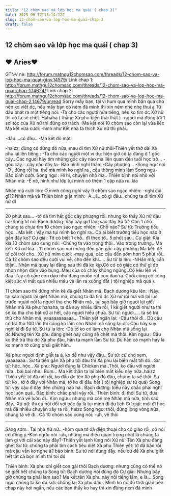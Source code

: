 ```yaml
---
title: "12 chòm sao và lớp học ma quái ( chap 3)"
date: 2025-06-12T13:14:12Z
slug: 12-chom-sao-va-lop-hoc-ma-quai-chap-3
draft: false
---
```


## 12 chòm sao và lớp học ma quái ( chap 3)

## ♥ Aries♥

GTNV nè: http://forum.matngu12chomsao.com/threads/12-chom-sao-va-lop-hoc-ma-quai-gtnv.14579/
Link chap 1: http://forum.matngu12chomsao.com/threads/12-chom-sao-va-lop-hoc-ma-quai-chap-1.14624/
Link chap 2: http://forum.matngu12chomsao.com/threads/12-chom-sao-va-lop-hoc-ma-quai-chap-2.14679/unread
Sorry mấy bạn, tại vì hum qua mình bận quá cho nên ko viết dc, nếu mấy bạn có ném đá mình thì xin ném nhè nhẹ thui ạ 
Từ đâu phát ra một tiếng nói:
-Ta cho các ngươi nửa tiếng, nếu ko tìm dc Xử nữ thì cô ta sẽ chết..Hahaha ( thằng Xà phu biến thái thật )
-ngươi mà động tới 1 sợi tóc của Xử nữ thì đừng có trách -Ma kết nói
10 chòm sao còn lại vừa liếc Ma kết vừa cười:
-hình như Kết nhà ta thích Xử nữ thì phải..
 
-đâu....có đâu...-Ma kết đỏ mặt
 
-haizz, đừng có đứng đó nữa, mau đi tìm Xử nữ thôi-Thiên yết thở dài 
Xà phu lại lên tiếng :
-Ta cho các ngươi một ví dụ: hiện giờ cô ta đang ở 1 gốc cây...Các ngươi hãy tìm những gốc cây nào mà liên quan đến tuổi học trò...
-gốc cây....cây nào đây ta- Bảo bình nghĩ thầm 
-Cây phượng... -Song ngư nói 
-Ờ , đúng rồi ha, thế mà mình ko nghĩ ra , cậu thông minh lắm Song ngư- Bảo bình cười.
Song ngư : Hí hí, chuyện nhỏ mà.. 
Thiên bình nói nhỏ với Nhân mã:
-Ê nè, hình như lớp tụi mình có thêm 1 cặp nữa rùi kìa 
 
Nhân mã cười lớn: Ờ,mình cũng nghĩ vậy 
9 chòm sao ngạc nhiên:
-nghĩ cái gì?? 
Nhân mã và Thiên bình giật mình: 
-À...à.. có gì đâu..  chúng ta đi tìm Xử nữ đi
_______________________________________
20 phút sau...
-tớ đã tìm hết gốc cây phượng rồi. nhưng ko thấy Xử nữ đâu cả-Song tử nói
Bạch dương: Vậy bây giờ làm sao đây
Sư tử: Còn 1 chỗ chúng ta chưa tìm
10 chòm sao ngạc nhiên:
-Chỗ nào?
Sư tử: Trường tiểu học...
Ma kết : Vậy mà tụi mình ko nghĩ ra...Có ai biết trường tiểu học nào ở gần đây ko?
Cự giải: Tớ có biết 1 chỗ.. đi theo tớ..
5 phút sau..
Cự giải: Kia kìa
10 chòm sao cùng nói:
-Chúng ta vào trong thôi..
Vào trong trường..
Ma kết: Xử nữ kìa...
11 chòm sao vui mừng đến gần gốc cây phượng
Ma kết: để tớ cởi trói cho..
Xử nữ mỉm cười:
-may quá, các cậu đến sớm hơn 5 phút rồi..
Cả 12 chòm sao đều cười vui vẻ. cho đến khi..... Sư tử la lên:
-NHân mã, cẩn thận..
Nhân mã quay lại đằng sau thì đã ko kịp.Cô có có giác có thứ gì đó nhọn nhọn đâm vào bụng..Máu của cô chảy không ngừng..Cô kêu lên vì đau..Tay cô cầm con dao như đang muốn rút con dao ra..Cuối cùng cô cũng kiệt sức vì mất quá nhiều máu và lăn ra xuống đất ( tội nghiệp mã quá ).
 
 
11 chòm sao thì đứng nhìn kẻ đã giết Nhân mã, Bạch dương kêu lên:
-Này.. tại sao ngươi lại giết Nhân mã, chúng ta đã tìm dc Xử nữ rồi mà với lại lúc trước ngươi nói là ngươi tha cho Nhân mã , tại sao bây giờ ngươi lại giết Nhân mã
Xà phu: hahaha, ta đã suy nhiều lắm rồi, 1 kẻ giết người như ta thì sẽ ko tha cho bất cứ ai hết, các ngươi hiểu chưa.
Sư tử: ngươi..... ta sẽ trả thù cho Nhân mã, yaaaaaaaaaaa...
Thiên yết ngăn lại:
-Cậu thôi đi.. Dù cậu có trả thù 100 lần thì cũng ko làm cho Nhân mã sống lại dc..Cậu hãy suy nghĩ kĩ đi Sư tử.
Sư tử la lớn:
-Dù tớ ko có làm cho Nhân mã sống lại dc.Nhưng tên Xà phu đáng ghét này cũng sẽ chết mà thôi.
Kim ngưu : Cậu ko thể trả thù dc Xà phu đâu, hắn ta mạnh lắm
Sư tử: Dù hắn có mạnh hay là ko mạnh tớ cũng phải giết hắn..
 
 
 
Xà phu: ngươi định giết ta à, ko dễ như vậy đâu..
Sư tử: cứ chờ xem, yaaaaaaa..
Sư tử tiến gần Xà phu tới đâu thì Xà phu lại biến mất tới đó..
Sư tử: hộc..hộc..
Xà phu: Ngươi đúng là Chicken mà..Thôi, ko đấu với ngươi nữa.. bái bai nhé..
Bùm...
Ma kết :hắn ta lại biến mất kiểu này nữa..haizz
Thiên yết: tớ đã nói rồi, ko đấu dc tên Xà phu đó đâu, chúng ta về thôi.
Sư tử: ko , tớ ở đây với Nhân mã, tớ ko đi đâu hết ( tội nghiệp sư tử quá) 
Song tử: vậy cậu ở đây đến chừng nào hả..
Bạch dương: kiểu này chắc phải nghĩ học luôn quá..
Bảo bình: chắc phải vậy rồi..
Thiên bình: đi thôi Sư tử, đưa Nhân mã về luôn đi..
Kim ngưu: nhưng mà còn mẹ Nhân mã nữa, tính sao đây..
Xử nữ: thì cứ nói dối với bác ấy là tụi mình đi du lịch
Cự giải: mới đi học mà đã nhiều chuyện xảy ra rồi, haizz
Song ngư: thôi, đừng lòng vòng nữa, chúng ta về đi..
Cả 10 chòm sao cùng nói:
-uh, về thôi
____________________________________________
Sáng sớm..
Tại nhà Xử nữ..
-hôm qua tớ đã điện thoại cho cô giáo rồi, cô nói cô đồng ý.-Kim ngưu nói
-uh, nhưng mà điều quan trọng nhất là chúng ta làm gì với cái xác này đây?-Thiên yết lạnh lùng nói
Xử nữ: Tên Xà phu đáng ghét
Sư tử: chúng ta phải tìm cách tiêu diệt Xà phu
Thiên yết: tớ đã bảo rồi mà cậu vẫn ko nghe à?
bảo bình: Sư tử nói đúng đấy. nếu cứ để Xà phu giết hết tất cả bọn mình thì toi đó
 
Thiên bình: Xà phu chỉ giết con gái thôi
Bạch dương: nhưng cũng có thể nó sẽ giết hết chúng ta
Song tử: Bạch dương nói đúng đó
Cự giải: Nhưng bây giờ chúng ta phải làm sao?
Ma kết:tên Xà phu này nổi tiếng lắm, e là...
Song ngư: chúng ta ko đủ sức chống lại Xà phu đâu..
Mình ko có đủ thời gian nên chap này hơi ngắn, nếu các bạn thấy ko hay thì xin đừng ném đá mình
